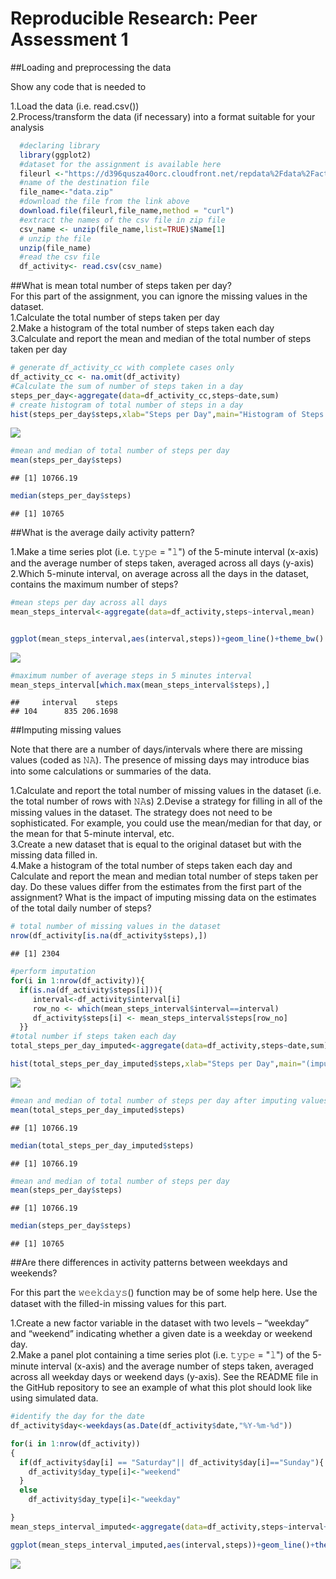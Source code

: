 # Reproducible Research: Peer Assessment 1



##Loading and preprocessing the data

Show any code that is needed to

1.Load the data (i.e. read.csv())  
2.Process/transform the data (if necessary) into a format suitable for your analysis


```r
  #declaring library
  library(ggplot2)
  #dataset for the assignment is available here
  fileurl <-"https://d396qusza40orc.cloudfront.net/repdata%2Fdata%2Factivity.zip"
  #name of the destination file
  file_name<-"data.zip"
  #download the file from the link above
  download.file(fileurl,file_name,method = "curl")
  #extract the names of the csv file in zip file
  csv_name <- unzip(file_name,list=TRUE)$Name[1]
  # unzip the file 
  unzip(file_name)
  #read the csv file
  df_activity<- read.csv(csv_name)
```

##What is mean total number of steps taken per day?  
For this part of the assignment, you can ignore the missing values in the dataset.  
1.Calculate the total number of steps taken per day  
2.Make a histogram of the total number of steps taken each day  
3.Calculate and report the mean and median of the total number of steps taken per day 


```r
# generate df_activity_cc with complete cases only  
df_activity_cc <- na.omit(df_activity)  
#Calculate the sum of number of steps taken in a day  
steps_per_day<-aggregate(data=df_activity_cc,steps~date,sum)  
# create histogram of total number of steps in a day
hist(steps_per_day$steps,xlab="Steps per Day",main="Histogram of Steps per day",col="pink")
```

![](./figure/histogram_1-1.png)<!-- -->

```r
#mean and median of total number of steps per day
mean(steps_per_day$steps)
```

```
## [1] 10766.19
```

```r
median(steps_per_day$steps)
```

```
## [1] 10765
```
##What is the average daily activity pattern?  

1.Make a time series plot (i.e. 𝚝𝚢𝚙𝚎 = "𝚕") of the 5-minute interval (x-axis) and the average number of steps taken, averaged across all days (y-axis)  
2.Which 5-minute interval, on average across all the days in the dataset, contains the maximum number of steps?


```r
#mean steps per day across all days
mean_steps_interval<-aggregate(data=df_activity,steps~interval,mean)


ggplot(mean_steps_interval,aes(interval,steps))+geom_line()+theme_bw() + xlab("Interval")+ylab("Average steps takes across all days") + ggtitle("Time series plot  for time interval/average # of steps")
```

![](./figure/time_series_plot_2-1.png)<!-- -->

```r
#maximum number of average steps in 5 minutes interval
mean_steps_interval[which.max(mean_steps_interval$steps),]
```

```
##     interval    steps
## 104      835 206.1698
```
##Imputing missing values

Note that there are a number of days/intervals where there are missing values (coded as 𝙽𝙰). The presence of missing days may introduce bias into some calculations or summaries of the data.  

1.Calculate and report the total number of missing values in the dataset (i.e. the total number of rows with 𝙽𝙰s)
2.Devise a strategy for filling in all of the missing values in the dataset. The strategy does not need to be sophisticated. For example, you could use the mean/median for that day, or the mean for that 5-minute interval, etc.  
3.Create a new dataset that is equal to the original dataset but with the missing data filled in.  
4.Make a histogram of the total number of steps taken each day and Calculate and report the mean and median total number of steps taken per day. Do these values differ from the estimates from the first part of the assignment? What is the impact of imputing missing data on the estimates of the total daily number of steps?


```r
# total number of missing values in the dataset
nrow(df_activity[is.na(df_activity$steps),])
```

```
## [1] 2304
```

```r
#perform imputation
for(i in 1:nrow(df_activity)){
  if(is.na(df_activity$steps[i])){
     interval<-df_activity$interval[i]
     row_no <- which(mean_steps_interval$interval==interval)
     df_activity$steps[i] <- mean_steps_interval$steps[row_no]
  }}
#total number if steps taken each day
total_steps_per_day_imputed<-aggregate(data=df_activity,steps~date,sum) 

hist(total_steps_per_day_imputed$steps,xlab="Steps per Day",main="(imputed)Histogram of Steps per day",col="pink")
```

![](./figure/histogram_3-1.png)<!-- -->

```r
#mean and median of total number of steps per day after imputing values
mean(total_steps_per_day_imputed$steps)
```

```
## [1] 10766.19
```

```r
median(total_steps_per_day_imputed$steps)
```

```
## [1] 10766.19
```

```r
#mean and median of total number of steps per day
mean(steps_per_day$steps)
```

```
## [1] 10766.19
```

```r
median(steps_per_day$steps)
```

```
## [1] 10765
```
##Are there differences in activity patterns between weekdays and weekends?

For this part the 𝚠𝚎𝚎𝚔𝚍𝚊𝚢𝚜() function may be of some help here. Use the dataset with the filled-in missing values for this part.  
 
1.Create a new factor variable in the dataset with two levels – “weekday” and “weekend” indicating whether a given date is a weekday or weekend day.  
2.Make a panel plot containing a time series plot (i.e. 𝚝𝚢𝚙𝚎 = "𝚕") of the 5-minute interval (x-axis) and the average number of steps taken, averaged across all weekday days or weekend days (y-axis). See the README file in the GitHub repository to see an example of what this plot should look like using simulated data.  

```r
#identify the day for the date
df_activity$day<-weekdays(as.Date(df_activity$date,"%Y-%m-%d"))

for(i in 1:nrow(df_activity))
{
  if(df_activity$day[i] == "Saturday"|| df_activity$day[i]=="Sunday"){
    df_activity$day_type[i]<-"weekend"
  }
  else
    df_activity$day_type[i]<-"weekday"

}
mean_steps_interval_imputed<-aggregate(data=df_activity,steps~interval+day_type,mean)

ggplot(mean_steps_interval_imputed,aes(interval,steps))+geom_line()+theme_bw() + facet_grid(day_type~.)
```

![](./figure/time_series_plot_4-1.png)<!-- -->
